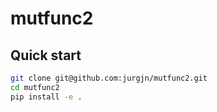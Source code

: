 # mutfunc2

## Quick start
```bash
git clone git@github.com:jurgjn/mutfunc2.git
cd mutfunc2
pip install -e .
```
